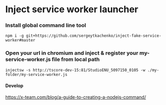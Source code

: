 # Inject service worker launcher

### Install global command line tool

```
npm i -g git+https://github.com/sergeytkachenko/inject-fake-service-worker#master
```

### Open your url in chromium and inject & register your my-service-worker.js file from local path

```
injectsw -s http://tscore-dev-15:81/StudioENU_5097150_0105 -w ./my-folder/my-service-worker.js
```

#### Develop

https://x-team.com/blog/a-guide-to-creating-a-nodejs-command/
